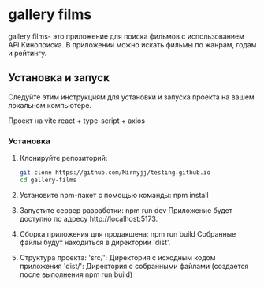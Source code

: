 # gallery films

gallery films- это приложение для поиска фильмов с использованием API Кинопоиска. В приложении можно искать фильмы по жанрам, годам и рейтингу.

## Установка и запуск

Следуйте этим инструкциям для установки и запуска проекта на вашем локальном компьютере.

Проект на vite react + type-script + axios

### Установка

1. Клонируйте репозиторий:

   ```bash
   git clone https://github.com/Mirnyjj/testing.github.io
   cd gallery-films

   ```

2. Установите npm-пакет с помощью команды:
   npm install

3. Запустите сервер разработки:
   npm run dev
   Приложение будет доступно по адресу http://localhost:5173.
4. Сборка приложения для продакшена:
   npm run build
   Собранные файлы будут находиться в директории 'dist'.
5. Структура проекта:
   'src/': Директория с исходным кодом приложения
   'dist/': Директория с собранными файлами (создается после выполнения npm run build)
